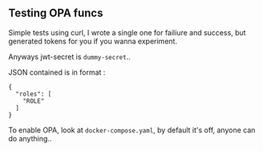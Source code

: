 ## Testing OPA funcs

Simple tests using curl, I wrote a single one for failiure and success, but generated tokens for you if you wanna experiment.

Anyways jwt-secret is `dummy-secret`.. 

JSON contained is in format :

```
{
  "roles": [
    "ROLE"
  ]
}
```

To enable OPA, look at `docker-compose.yaml`, by default it's off, anyone can do anything.. 

